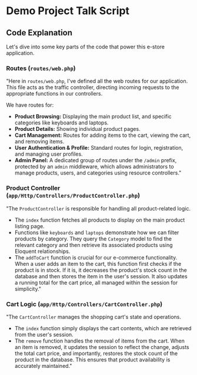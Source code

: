 # Demo Project Talk Script

## Code Explanation

Let's dive into some key parts of the code that power this e-store application.

### Routes (`routes/web.php`)

"Here in `routes/web.php`, I've defined all the web routes for our application. This file acts as the traffic controller, directing incoming requests to the appropriate functions in our controllers.

We have routes for:

-   **Product Browsing:** Displaying the main product list, and specific categories like keyboards and laptops.
-   **Product Details:** Showing individual product pages.
-   **Cart Management:** Routes for adding items to the cart, viewing the cart, and removing items.
-   **User Authentication & Profile:** Standard routes for login, registration, and managing user profiles.
-   **Admin Panel:** A dedicated group of routes under the `/admin` prefix, protected by an `admin` middleware, which allows administrators to manage products, users, and categories using resource controllers."

### Product Controller (`app/Http/Controllers/ProductController.php`)

"The `ProductController` is responsible for handling all product-related logic.

-   The `index` function fetches all products to display on the main product listing page.
-   Functions like `keyboards` and `laptops` demonstrate how we can filter products by category. They query the `Category` model to find the relevant category and then retrieve its associated products using Eloquent relationships.
-   The `addToCart` function is crucial for our e-commerce functionality. When a user adds an item to the cart, this function first checks if the product is in stock. If it is, it decreases the product's stock count in the database and then stores the item in the user's session. It also updates a running total for the cart price, all managed within the session for simplicity."

### Cart Logic (`app/Http/Controllers/CartController.php`)

"The `CartController` manages the shopping cart's state and operations.

-   The `index` function simply displays the cart contents, which are retrieved from the user's session.
-   The `remove` function handles the removal of items from the cart. When an item is removed, it updates the session to reflect the change, adjusts the total cart price, and importantly, restores the stock count of the product in the database. This ensures that product availability is accurately maintained."
